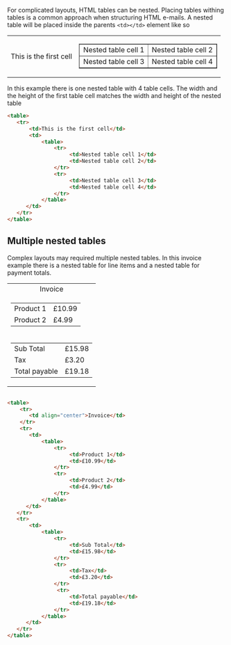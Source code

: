 For complicated layouts, HTML tables can be nested.  Placing tables withing tables is a common approach when structuring HTML e-mails.
A nested table will be placed inside the parents `<td></td>` element like so
<table>
   <tr>
       <td>This is the first cell</td>
       <td>
           <table border="1">
               <tr>
                    <td>Nested table cell 1</td>
                    <td>Nested table cell 2</td>
               </tr>
               <tr>
                    <td>Nested table cell 3</td>
                    <td>Nested table cell 4</td>
               </tr>
           </table> 
      </td>
   </tr>    
</table>

In this example there is one nested table with 4 table cells.  The width and the height of the first table cell matches the width and height of the nested table


```html
<table>
   <tr>
       <td>This is the first cell</td>
       <td>
           <table>
               <tr>
                    <td>Nested table cell 1</td>
                    <td>Nested table cell 2</td>
               </tr>
               <tr>
                    <td>Nested table cell 3</td>
                    <td>Nested table cell 4</td>
               </tr>
           </table> 
      </td>
   </tr>    
</table>
```


## Multiple nested tables
Complex layouts may required multiple nested tables.  In this invoice example there is a nested table for line items and a nested table for payment totals.


<table>
    <tr>
       <td align="center">Invoice</td>
    </tr>
    <tr>
       <td>
           <table>
               <tr>
                    <td>Product 1</td>
                    <td>£10.99</td>
               </tr>
               <tr>
                    <td>Product 2</td>
                    <td>£4.99</td>
               </tr>
           </table> 
      </td>
   </tr>   
   <tr>
       <td>
           <table>
               <tr>
                    <td>Sub Total</td>
                    <td>£15.98</td>
               </tr>
               <tr>
                    <td>Tax</td>
                    <td>£3.20</td>
               </tr>
                <tr>
                    <td>Total payable</td>
                    <td>£19.18</td>
               </tr>
           </table> 
      </td>
   </tr> 
</table>

```html

<table>
    <tr>
       <td align="center">Invoice</td>
    </tr>
    <tr>
       <td>
           <table>
               <tr>
                    <td>Product 1</td>
                    <td>£10.99</td>
               </tr>
               <tr>
                    <td>Product 2</td>
                    <td>£4.99</td>
               </tr>
           </table> 
      </td>
   </tr>   
   <tr>
       <td>
           <table>
               <tr>
                    <td>Sub Total</td>
                    <td>£15.98</td>
               </tr>
               <tr>
                    <td>Tax</td>
                    <td>£3.20</td>
               </tr>
                <tr>
                    <td>Total payable</td>
                    <td>£19.18</td>
               </tr>
           </table> 
      </td>
   </tr> 
</table>
```
